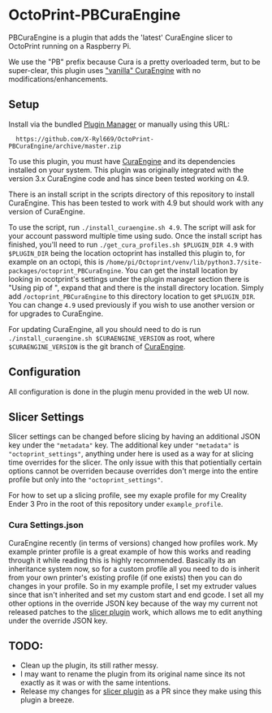 # OctoPrint-PBCuraEngine

PBCuraEngine is a plugin that adds the 'latest' CuraEngine slicer to
OctoPrint running on a Raspberry Pi.

We use the "PB" prefix because Cura is a pretty overloaded term, but
to be super-clear, this plugin uses ["vanilla" CuraEngine](https://github.com/Ultimaker/CuraEngine) with no modifications/enhancements.

## Setup

Install via the bundled [Plugin Manager](https://github.com/foosel/OctoPrint/wiki/Plugin:-Plugin-Manager)
or manually using this URL:

      https://github.com/X-Ryl669/OctoPrint-PBCuraEngine/archive/master.zip

To use this plugin, you must have [CuraEngine](https://github.com/Ultimaker/CuraEngine/blob/master/README.md)
and its dependencies installed on your system. This plugin was
originally integrated with the version 3.x CuraEngine code and has since been tested working on 4.9.

There is an install script in the scripts directory of this repository to install CuraEngine.
This has been tested to work with 4.9 but should work with any version of CuraEngine.

To use the script, run `./install_curaengine.sh 4.9`. The script will ask for your account password multiple time using sudo.
Once the install script has finished, you'll need to run `./get_cura_profiles.sh $PLUGIN_DIR 4.9` with `$PLUGIN_DIR`
being the location octoprint has installed this plugin to,
for example on an octopi, this is `/home/pi/Octoprint/venv/lib/python3.7/site-packages/octoprint_PBCuraEngine`.
You can get the install location by looking in ocotprint's settings under the
plugin manager section there is "Using pip of <blah>", expand that and there is the install directory location.
Simply add `/octoprint_PBCuraEngine` to this directory location to get `$PLUGIN_DIR`.
You can change `4.9` used previously if you wish to use another version or for upgrades to CuraEngine.

For updating CuraEngine, all you should need to do is run `./install_curaengine.sh $CURAENGINE_VERSION` as root, where `$CURAENGINE_VERSION` is the git branch of [CuraEngine](https://github.com/Ultimaker/CuraEngine).

## Configuration

All configuration is done in the plugin menu provided in the web UI now.

## Slicer Settings

Slicer settings can be changed before slicing by having an additional JSON key under the `"metadata"` key.
The additional key under `"metadata"` is `"octoprint_settings"`, anything under here is used as a way for at slicing time overrides for the slicer.
The only issue with this that potientially certain options cannot be overriden because overrides don't merge
into the entire profile but only into the `"octoprint_settings"`.

For how to set up a slicing profile, see my exaple profile for my Creality Ender 3 Pro in the root of this repository under `example_profile`.

### Cura Settings.json

CuraEngine recently (in terms of versions) changed how profiles work.
My example printer profile is a great example of how this works and reading through it while reading this is highly recommended.
Basically its an inheritance system now, so for a custom profile all you need to do is
inherit from your own printer's existing profile (if one exists) then you can do changes in your profile.
So in my example profile, I set my extruder values since that isn't inherited and set my custom start and end gcode.
I set all my other options in the override JSON key because of the way my current not released patches to the
[slicer plugin](https://github.com/kennethjiang/OctoPrint-Slicer) work, which allows me to edit anything under the override JSON key.


## TODO:
- Clean up the plugin, its still rather messy.
- I may want to rename the plugin from its original name since its not exactly as it was or with the same intentions.
- Release my changes for [slicer plugin](https://github.com/kennethjiang/OctoPrint-Slicer) as a PR since they make using this plugin a breeze.

